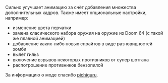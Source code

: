 Сильно улучшает анимацию за счёт добавления множества дополнительных кадров. Также имеет опциональные настройки, например:
* изменение цвета перчатки
* замена класического набора оружия на оружие из Doom 64 (с такой же плавной анимацией)
* добавление каких-либо новых спрайтов в виде разновидностей зомби
* вылет гильз
* включение взрывов некоторых противников от супер шотгана
* распотрошение противников бензопилой

За информацию о моде спасибо [pichiguru](https://www.old-games.ru/forum/members/pichiguru.249296/).